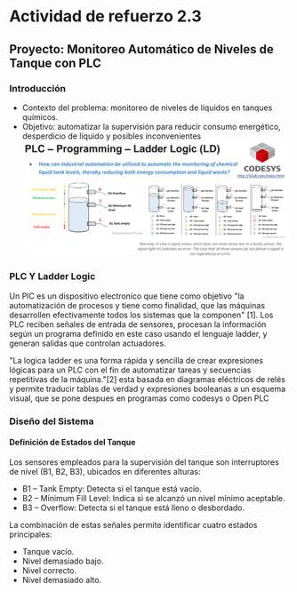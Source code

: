 # Actividad de refuerzo 2.3
## Proyecto: Monitoreo Automático de Niveles de Tanque con PLC

### Introducción
- Contexto del problema: monitoreo de niveles de líquidos en tanques químicos.
- Objetivo: automatizar la supervisión para reducir consumo energético, desperdicio de líquido y posibles inconvenientes
  ![.](imagenesWiki/ej.png)

### PLC Y Ladder Logic
Un PlC es un dispositivo electronico que tiene como objetivo "la automatización de procesos y tiene como finalidad, que las máquinas desarrollen efectivamente todos los sistemas que la componen" [1]. Los PLC reciben señales de entrada de sensores, procesan la información según un programa definido en este caso usando el lenguaje ladder, y generan salidas que controlan actuadores.

"La logica ladder es una forma rápida y sencilla de crear expresiones lógicas para un PLC con el fin de automatizar tareas y secuencias repetitivas de la máquina."[2] esta basada en diagramas eléctricos de relés y permite traducir tablas de verdad y expresiones booleanas a un esquema visual, que se pone despues en programas como codesys o Open PLC 

### Diseño del Sistema
#### Definición de Estados del Tanque
Los sensores empleados para la supervisión del tanque son interruptores de nivel (B1, B2, B3), ubicados en diferentes alturas:

- B1 – Tank Empty: Detecta si el tanque está vacío.
- B2 – Minimum Fill Level: Indica si se alcanzó un nivel mínimo aceptable.
- B3 – Overflow: Detecta si el tanque está lleno o desbordado.

La combinación de estas señales permite identificar cuatro estados principales:

- Tanque vacío.
- Nivel demasiado bajo.
- Nivel correcto.
- Nivel demasiado alto.

